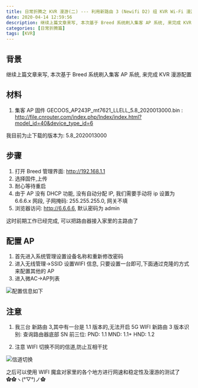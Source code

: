 ```yaml
---
title: 日常折腾之 KVR 漫游(二) --- 利用新路由 3 (Newifi D2) 组 KVR Wi-Fi 漫游
date: 2020-04-14 12:59:56
description: 继续上篇文章来写, 本次基于 Breed 系统刷入集客 AP 系统, 来完成 KVR 漫游配置
categories: [日常折腾篇]
tags: [KVR]
---
```


<!-- more -->

## 背景
继续上篇文章来写, 本次基于 Breed 系统刷入集客 AP 系统, 来完成 KVR 漫游配置


## 材料
1. 集客 AP 固件 GECOOS_AP243P_mt7621_LLELL_5.8_2020013000.bin : http://file.cnrouter.com/index.php/Index/index.html?model_id=40&device_type_id=6

我目前为止下载的版本为: 5.8_2020013000

## 步骤
1. 打开 Breed 管理界面: http://192.168.1.1
2. 选择固件,上传
3. 耐心等待重启
4. 由于 AP 没有 DHCP 功能, 没有自动分配 IP, 我们需要手动将 ip 设置为 6.6.6.x 网段, 子网掩码: 255.255.255.0, 网关不填
5. 浏览器访问: http://6.6.6.6, 默认密码为 admin

这时前期工作已经完成, 可以把路由器接入家里的主路由了


## 配置 AP
1. 首先进入系统管理设置设备名称和重新修改密码
2. 进入无线管理->SSID 设置WIFI 信息, 只要设置一台即可,下面通过克隆的方式来配置其他的 AP
3. 进入微AC->AP列表

![配置信息如下](//s3.joylau.cn:9000/blog/Daily-KVR-NewifiD2-JiKe.png)



## 注意
1. 我三台 新路由 3,其中有一台是 1.1 版本的,无法开启 5G WIFI
新路由 3 版本识别:
查询路由器底部 SN 前三位:
PND: 1.1
MND: 1.1+
HND: 1.2

2. 注意 WIFI 切换不同的信道,防止互相干扰

![信道切换](//s3.joylau.cn:9000/blog/Daily-KVR-NewifiD2-JiKe-2.png)

之后可以使用 WIFI 魔盒对家里的各个地方进行网速和稳定性及漫游的测试了✿✿ヽ(°▽°)ノ✿